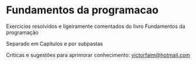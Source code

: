 # Fundamentos da programacao
 Exercicios resolvidos e ligeiramente comentados do livro Fundamentos da programação
 
 Separado em Capítulos e por subpastas

 Criticas e sugestões para aprimorar conhecimento: victorfaim@hotmail.com
